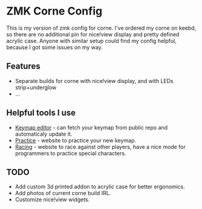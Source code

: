 # ZMK Corne Config
This is my version of zmk config for corne. I've ordered my corne on keebd, so there are no additional pin for nice!view display and pretty defined acrylic case. Anyone with similar setup could find my config helpful, because I got some issues on my way.

## Features
- Separate builds for corne with nice!view display, and with LEDs strip+underglow
- ...

## Helpful tools I use
- [Keymap editor](https://nickcoutsos.github.io/keymap-editor) - can fetch your keymap from public repo and automaticaly update it.
- [Practice](https://www.keybr.com) - website to practice your new keymap.
- [Racing](https://data.typeracer.com) - website to race against other players, have a nice mode for programmers to practice special characters.

## TODO
- Add custom 3d printed addon to acrylic case for better ergonomics.
- Add photos of current corne build IRL.
- Customize nice!view widgets.

